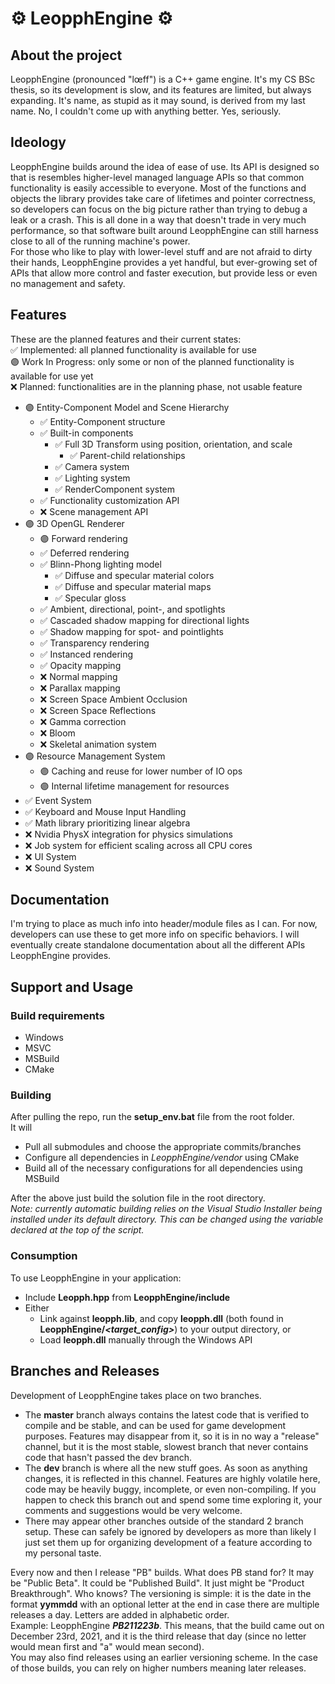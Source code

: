 # ⚙ LeopphEngine ⚙

## About the project
LeopphEngine (pronounced "lœff") is a C++ game engine. It's my CS BSc thesis, so its development is slow, and its features are limited, but always expanding. It's name, as stupid as it may sound, is derived from my last name. No, I couldn't come up with anything better. Yes, seriously.

## Ideology
LeopphEngine builds around the idea of ease of use. Its API is designed so that is resembles higher-level managed language APIs so that common functionality is easily accessible to everyone. Most of the functions and objects the library provides take care of lifetimes and pointer correctness, so developers can focus on the big picture rather than trying to debug a leak or a crash. This is all done in a way that doesn't trade in very much performance, so that software built around LeopphEngine can still harness close to all of the running machine's power.  
For those who like to play with lower-level stuff and are not afraid to dirty their hands, LeopphEngine provides a yet handful, but ever-growing set of APIs that allow more control and faster execution, but provide less or even no management and safety.

## Features
These are the planned features and their current states:  
✅ Implemented: all planned functionality is available for use  
🟣 Work In Progress: only some or non of the planned functionality is available for use yet  
❌ Planned: functionalities are in the planning phase, not usable feature
- 🟣 Entity-Component Model and Scene Hierarchy
  - ✅ Entity-Component structure
  - ✅ Built-in components
    - ✅ Full 3D Transform using position, orientation, and scale
      - ✅ Parent-child relationships
    - ✅ Camera system
    - ✅ Lighting system
    - ✅ RenderComponent system
  - ✅ Functionality customization API
  - ❌ Scene management API
- 🟣 3D OpenGL Renderer
  - 🟣 Forward rendering
  - ✅ Deferred rendering
  - ✅ Blinn-Phong lighting model
    - ✅ Diffuse and specular material colors
    - ✅ Diffuse and specular material maps
    - ✅ Specular gloss
  - ✅ Ambient, directional, point-, and spotlights
  - ✅ Cascaded shadow mapping for directional lights
  - ✅ Shadow mapping for spot- and pointlights
  - ✅ Transparency rendering
  - ✅ Instanced rendering
  - ✅ Opacity mapping
  - ❌ Normal mapping
  - ❌ Parallax mapping
  - ❌ Screen Space Ambient Occlusion
  - ❌ Screen Space Reflections
  - ❌ Gamma correction
  - ❌ Bloom
  - ❌ Skeletal animation system
- 🟣 Resource Management System
  - 🟣 Caching and reuse for lower number of IO ops
  - 🟣 Internal lifetime management for resources
- ✅ Event System
- ✅ Keyboard and Mouse Input Handling
- ✅ Math library prioritizing linear algebra
- ❌ Nvidia PhysX integration for physics simulations
- ❌ Job system for efficient scaling across all CPU cores
- ❌ UI System
- ❌ Sound System

## Documentation
I'm trying to place as much info into header/module files as I can. For now, developers can use these to get more info on specific behaviors. I will eventually create standalone documentation about all the different APIs LeopphEngine provides.

## Support and Usage
### Build requirements
- Windows
- MSVC
- MSBuild
- CMake
### Building
After pulling the repo, run the **setup_env.bat** file from the root folder.  
It will
- Pull all submodules and choose the appropriate commits/branches
- Configure all dependencies in *LeopphEngine/vendor* using CMake
- Build all of the necessary configurations for all dependencies using MSBuild

After the above just build the solution file in the root directory.  
*Note: currently automatic building relies on the Visual Studio Installer being installed under its default directory. This can be changed using the variable declared at the top of the script.*
### Consumption
To use LeopphEngine in your application:
- Include **Leopph.hpp** from **LeopphEngine/include**
- Either
  - Link against **leopph.lib**, and copy **leopph.dll** (both found in **LeopphEngine/*<target_config>***) to your output directory, or
  - Load **leopph.dll** manually through the Windows API

## Branches and Releases
Development of LeopphEngine takes place on two branches.  
- The **master** branch always contains the latest code that is verified to compile and be stable, and can be used for game development purposes. Features may disappear from it, so it is in no way a "release" channel, but it is the most stable, slowest branch that never contains code that hasn't passed the dev branch.  
- The **dev** branch is where all the new stuff goes. As soon as anything changes, it is reflected in this channel. Features are highly volatile here, code may be heavily buggy, incomplete, or even non-compiling. If you happen to check this branch out and spend some time exploring it, your comments and suggestions would be very welcome.
- There may appear other branches outside of the standard 2 branch setup. These can safely be ignored by developers as more than likely I just set them up for organizing development of a feature according to my personal taste.  

Every now and then I release "PB" builds. What does PB stand for? It may be "Public Beta". It could be "Published Build". It just might be "Product Breakthrough". Who knows? The versioning is simple: it is the date in the format **yymmdd** with an optional letter at the end in case there are multiple releases a day. Letters are added in alphabetic order.  
Example: LeopphEngine ***PB211223b***. This means, that the build came out on December 23rd, 2021, and it is the third release that day (since no letter would mean first and "a" would mean second).  
You may also find releases using an earlier versioning scheme. In the case of those builds, you can rely on higher numbers meaning later releases.